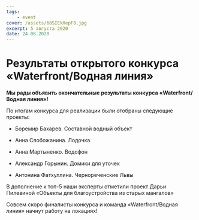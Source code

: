 ```yaml
---
tags:
    - event
cover: /assets/68SIEkHepF8.jpg
excerpt: 5 августа 2020
date: 24.08.2020
---
```



# Результаты открытого конкурса «Waterfront/Водная линия»

**Мы рады объявить окончательные результаты конкурса «Waterfront/Водная линия»!**

По итогам конкурса для реализации были отобраны следующие проекты:

- Боремир Бахарев. Составной водный объект

- Анна Слобожанина. Лодочка

- Анна Мартыненко. Водофон

- Александр Горынин. Домики для уточек

- Антонина Фатхуллина. Чернореченские Львы

В дополнение к топ-5 наши эксперты отметили проект Дарьи Пилевиной «Объекты для благоустройства из старых мангалов»

Совсем скоро финалисты конкурса и команда «Waterfront/Водная линия» начнут работу на локациях!

